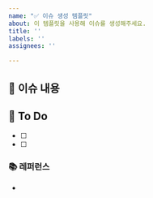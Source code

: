```yaml
---
name: "✅ 이슈 생성 템플릿"
about: 이 템플릿을 사용해 이슈를 생성해주세요.
title: ''
labels: ''
assignees: ''

---
```


<!-- 필요 없는 부분은 삭제해주세요. -->
## 📌 이슈 내용


## 📝 To Do
- [ ] 
- [ ] 


### 📚 레퍼런스
-
